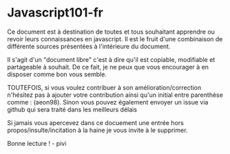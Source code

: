 # Javascript101-fr
Ce document est à destination de toutes et tous souhaitant apprendre ou revoir leurs connaissances en javascript.   Il est le fruit d'une combinaison de différente sources présentées à l'intérieure du document.   

Il s'agit d'un "document libre" c'est à dire qu'il est copiable, modifiable et partageable à souhait. De ce fait, je ne peux que vous encourager à en disposer comme bon vous semble. 

TOUTEFOIS, si vous voulez contribuer à son amélioration/correction n'hésitez pas à ajouter votre contribution ainsi qu'un initial entre parenthèse comme : (aeon98). Sinon vous pouvez également envoyer un issue via github qui sera traité dans les meilleurs délais 

Si jamais vous apercevez dans ce docuement une entrée hors propos/insulte/incitation à la haine je vous invite à le supprimer. 

Bonne lecture !                                                     - pivi
